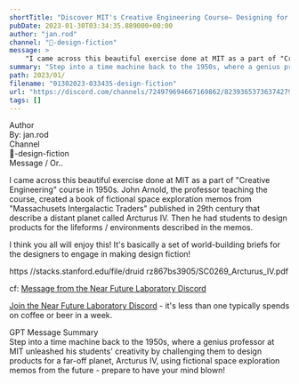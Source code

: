 ```yaml
---
shortTitle: "Discover MIT's Creative Engineering Course— Designing for a Fictional Planet in the 1950s"
pubDate: 2023-01-30T03:34:35.889000+00:00
author: "jan.rod"
channel: "🚀-design-fiction"
message: >
    "I came across this beautiful exercise done at MIT as a part of "Creative Engineering" course in 1950s. John Arnold, the professor teaching the course, created a book of fictional space exploration memos from "Massachusets Intergalactic Traders" published in 29th century that describe a distant planet called Arcturus IV. Then he had students to design products for the lifeforms / environments described in the memos.  I think you all will enjoy this! It's basically a set of world-building briefs for the designers to engage in making design fiction!  https //stacks.stanford.edu/file/druid rz867bs3905/SC0269_Arcturus_IV.pdf"
summary: "Step into a time machine back to the 1950s, where a genius professor at MIT unleashed his students' creativity by challenging them to design products for a far-off planet, Arcturus IV, using fictional space exploration memos from the future - prepare to have your mind blown!"
path: 2023/01/
filename: "01302023-033435-design-fiction"
url: "https://discord.com/channels/724979694667169862/823936537363742790/1069460596778602568"
tags: []
---
```

<div class="metadata-title-header pt-3 pb-3 pl-2">Author</div>    
<div class="bg-gray-200 p-4 rounded-md mb-4">   
By: jan.rod
</div>

<div class="metadata-title-header pt-3 pb-3 pl-2">Channel</div>    
<div class="bg-gray-200 p-4 rounded-md mb-4">   
🚀-design-fiction</span>
</div>

<div class="metadata-title-header pt-3 pb-3 pl-2">Message / Or..</div>    
<div class="human-content-container">  

I came across this beautiful exercise done at MIT as a part of "Creative Engineering" course in 1950s. John Arnold, the professor teaching the course, created a book of fictional space exploration memos from "Massachusets Intergalactic Traders" published in 29th century that describe a distant planet called Arcturus IV. Then he had students to design products for the lifeforms / environments described in the memos.

I think you all will enjoy this! It's basically a set of world-building briefs for the designers to engage in making design fiction!

https //stacks.stanford.edu/file/druid rz867bs3905/SC0269_Arcturus_IV.pdf


<!-- 
I came across this beautiful exercise done at MIT as a part of "Creative Engineering" course in 1950s. John Arnold, the professor teaching the course, created a book of fictional space exploration memos from "Massachusets Intergalactic Traders" published in 29th century that describe a distant planet called Arcturus IV. Then he had students to design products for the lifeforms / environments described in the memos.

I think you all will enjoy this! It's basically a set of world-building briefs for the designers to engage in making design fiction!

https //stacks.stanford.edu/file/druid rz867bs3905/SC0269_Arcturus_IV.pdf
 -->
</div>



cf: <a href="">Message from the Near Future Laboratory Discord</a>

<a href="">Join the Near Future Laboratory Discord</a> - it's less than one typically spends on coffee or beer in a week. 



<div class="metadata-title-header pt-3 pb-3 pl-2">GPT Message Summary</div>    
<div class="robot-content-container">
Step into a time machine back to the 1950s, where a genius professor at MIT unleashed his students' creativity by challenging them to design products for a far-off planet, Arcturus IV, using fictional space exploration memos from the future - prepare to have your mind blown!
</div>
</div>